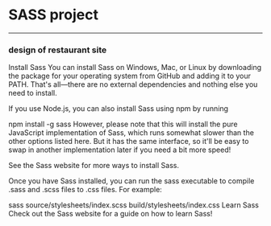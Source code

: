 
# SASS project
-----------------------------------------------------------------------------
### design of restaurant site
Install Sass
You can install Sass on Windows, Mac, or Linux by downloading the package for your operating system from GitHub and adding it to your PATH. That's all—there are no external dependencies and nothing else you need to install.

If you use Node.js, you can also install Sass using npm by running

npm install -g sass
However, please note that this will install the pure JavaScript implementation of Sass, which runs somewhat slower than the other options listed here. But it has the same interface, so it'll be easy to swap in another implementation later if you need a bit more speed!

See the Sass website for more ways to install Sass.

Once you have Sass installed, you can run the sass executable to compile .sass and .scss files to .css files. For example:

sass source/stylesheets/index.scss build/stylesheets/index.css
Learn Sass
Check out the Sass website for a guide on how to learn Sass!